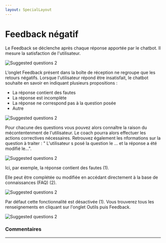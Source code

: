```yaml
---
layout: SpecialLayout
---
```


# Feedback négatif

Le Feedback se déclenche après chaque réponse apportée par le chatbot. Il mesure la satisfaction de l'utilisateur.


<div class="image_center">
  <img :src="$withBase('/assets/img/fr/boite_de_reception/negfeed1.png')" alt="Suggested questions 2">
</div>




L’onglet Feedback présent dans la boîte de réception ne regroupe que les retours négatifs. Lorsque l'utilisateur répond être insatisfait, le chatbot souhaite en savoir en indiquant plusieurs propositions :

-   La réponse contient des fautes
-   La réponse est incomplète
-   La réponse ne correspond pas à la question posée
-   Autre


<div class="image_center">
  <img :src="$withBase('/assets/img/fr/boite_de_reception/negfeed2.png')" alt="Suggested questions 2">
</div>

Pour chacune des questions vous pouvez alors connaître la raison du mécontentenment de l'utilisateur. Le coach pourra alors effectuer les actions correctives nécessaires. Retrouvez également les nformations sur la question à traiter : " L'utilisateur s posé la question le ... et la réponse a été modifié le...".

<div class="image_center">
  <img :src="$withBase('/assets/img/fr/boite_de_reception/negfeed3.png')" alt="Suggested questions 2">
</div>


Ici, par exemple, la réponse contient des fautes (1).

Elle peut être complétée ou modifiée en accédant directement à la base de connaissances (FAQ) (2).

<div class="image_center">
  <img :src="$withBase('/assets/img/fr/boite_de_reception/negfeed4.png')" alt="Suggested questions 2">
</div>


Par défaut cette fonctionnalité est désactivée (1). Vous trouverez tous les renseignements en cliquant sur l'onglet Outils puis Feedback.

<div class="image_center">
  <img :src="$withBase('/assets/img/fr/boite_de_reception/negfeed5.png')" alt="Suggested questions 2">
</div>


### Commentaires
---

<Commentaire />


